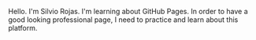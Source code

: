 Hello.  I'm Silvio Rojas. I'm learning about GitHub Pages. In order to have a good looking professional page, I need to practice and learn about this platform.
